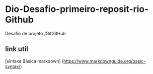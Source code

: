 # Dio-Desafio-primeiro-reposit-rio-Github
Desafio de projeto /GitGitHub
## link util
[sintaxe Básica markdown] (https://www.markdownguide.org/basic-syntax/)

